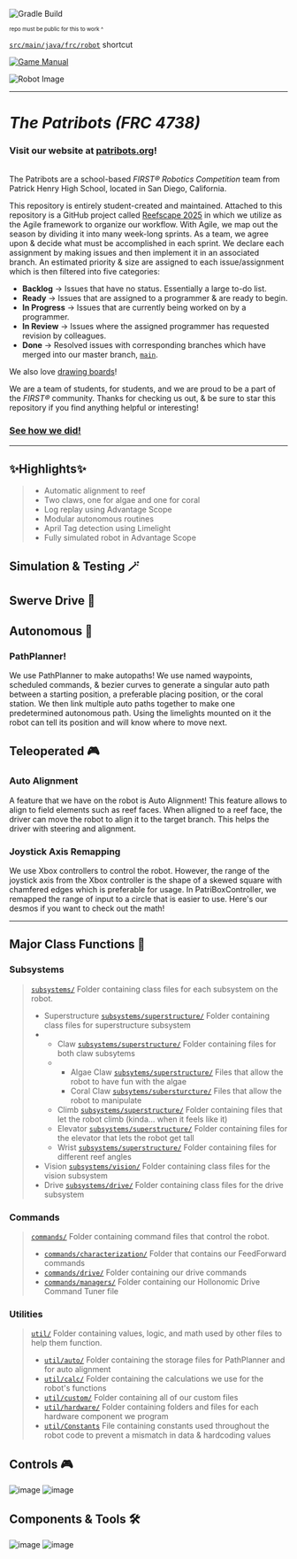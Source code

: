 


![Gradle Build](https://img.shields.io/github/actions/workflow/status/Patribots4738/Reefscape2025/gradle.yml?label=Gradle%20Build&logo=Gradle)

<sup><sup>repo must be public for this to work ^</sup></sup>

[`src/main/java/frc/robot`](src/main/java/frc/robot) shortcut

[![Game Manual](https://static.wixstatic.com/media/695840_853bc2abe81d42d3a57225beb3304874~mv2.jpg)](https://firstfrc.blob.core.windows.net/frc2025/Manual/2025GameManual.pdf)

![Robot Image](images/robot.gif)

____

# _**The Patribots (FRC 4738)**_
### Visit our website at [patribots.org](https://www.patribots.org)!

<br />The Patribots are a school-based _FIRST&reg; Robotics Competition_ team from Patrick Henry High School, located in San Diego, California. 


This repository is entirely student-created and maintained.
Attached to this repository is a GitHub project called [Reefscape 2025](<https://github.com/orgs/Patribots4738/projects/15>) in which we utilize as the Agile framework to organize our workflow. With Agile, we map out the season by dividing it into many week-long sprints. As a team, we agree upon & decide what must be accomplished in each sprint. We declare each assignment by making issues and then implement it in an associated branch. An estimated priority & size are assigned to each issue/assignment which is then filtered into five categories:
  - **Backlog** -> Issues that have no status. Essentially a large to-do list.
  - **Ready** -> Issues that are assigned to a programmer & are ready to begin.
  - **In Progress** -> Issues that are currently being worked on by a programmer.
  - **In Review** -> Issues where the assigned programmer has requested revision by colleagues.
  - **Done** -> Resolved issues with corresponding branches which have merged into our master branch, [`main`](https://github.com/Patribots4738/Crescendo2025/tree/main/src/main).

We also love [drawing boards](https://www.tldraw.com/v/YKJloESPqAyu62wxqEQ8U?v=1783,102,6548,3115&p=page)!
    
We are a team of students, for students, and we are proud to be a part of the _FIRST&reg;_ community.
Thanks for checking us out, & be sure to star this repository if you find anything helpful or interesting!

### [See how we did!](https://www.statbotics.io/team/4738)


____

## ✨Highlights✨

>	- Automatic alignment to reef
>	- Two claws, one for algae and one for coral
>	- Log replay using Advantage Scope
>	- Modular autonomous routines
>	- April Tag detection using Limelight
>	- Fully simulated robot in Advantage Scope

## Simulation & Testing 🪄

## Swerve Drive 🛞

## Autonomous 🤖
  ### PathPlanner!
  We use PathPlanner to make autopaths! We use named waypoints, scheduled commands, & bezier curves to generate a singular auto path between a starting position, a preferable placing position, or the coral station. We then link multiple auto paths together to make one predetermined autonomous path. Using the limelights mounted on it the robot can tell its position and will know where to move next.

## Teleoperated 🎮
  ### Auto Alignment
  A feature that we have on the robot is Auto Alignment! This feature allows to align to field elements such as reef faces. When alligned to a reef face, the driver can move the robot to align it to the target branch. This helps the driver with steering and alignment.

### Joystick Axis Remapping
  We use Xbox controllers to control the robot. However, the range of the joystick axis from the Xbox controller is the shape of a skewed square with chamfered edges which is preferable for usage. In PatriBoxController, we remapped the range of input to a circle that is easier to use. Here's our desmos if you want to check out the math!


______
## Major Class Functions 🤩

### Subsystems

> [`subsystems/`](src/main/java/frc/robot/subsystems) Folder containing class files for each subsystem on the robot.
> - Superstructure [`subsystems/superstructure/`](src/main/java/frc/robot/subsystems/superstructure) Folder containing class files for superstructure subsystem
> - - Claw [`subsystems/superstructure/`](scr/main/java/frc/robot/subsytems/superstructure/claw) Folder containing files for both claw subsytems
>   - - Algae Claw [`subsytems/superstructure/`](scr/main/java/frc/robot/subsytems/superstructure/claw/algae) Files that allow the robot to have fun with the algae
>     - Coral Claw [`subsytems/subersturcture/`](scr/main/java/frc/robot/subsytems/superstructure/claw/coral) Files that allow the robot to manipulate
>   - Climb [`subsystems/superstructure/`](scr/main/java/frc/robot/subsytems/superstructure/climb) Folder containing files that let the robot climb (kinda... when it feels like it)
>    - Elevator [`subsystems/superstructure/`](scr/main/java/frc/robot/subsytems/superstructure/elevator) Folder containing files for the elevator that lets the robot get tall
>    - Wrist [`subsystems/superstructure/`](scr/main/java/frc/robot/subsytems/superstructure/wrist) Folder containing files for different reef angles
> - Vision [`subsystems/vision/`](src/main/java/frc/robot/subsystems/vision) Folder containing class files for the vision subsystem
> - Drive [`subsystems/drive/`](src/main/java/frc/robot/subsystems/drive) Folder containing class files for the drive subsystem
>
> 
### Commands
> [`commands/`](src/main/java/frc/robot/commands) Folder containing command files that control the robot.
>   - [`commands/characterization/`](src/main/java/frc/robot/commands/characterization) Folder that contains our FeedForward commands
>   - [`commands/drive/`](src/main/java/frc/robot/commands/drive) Folder containing our drive commands
>   - [`commands/managers/`](src/main/java/frc/robot/commands/managers) Folder containing our Hollonomic Drive Command Tuner file

### Utilities
> [`util/`](src/main/java/frc/robot/util) Folder containing values, logic, and math used by other files to help them function.
> - [`util/auto/`](src/main/java/frc/robot/util/auto) Folder containing the storage files for PathPlanner and for auto alignment
> - [`util/calc/`](src/main/java/frc/robot/util/calc) Folder containing the calculations we use for the robot's functions
> - [`util/custom/`](src/main/java/frc/robot/util/custom) Folder containing all of our custom files
> - [`util/hardware/`](src/main/java/frc/robot/util/hardware) Folder containing folders and files for each hardware component we program
> - [`util/Constants`](src/main/java/frc/robot/util/Constants.java) File containing constants used throughout the robot code to prevent a mismatch in data & hardcoding values

## Controls 🎮
![image](https://github.com/user-attachments/assets/590642e6-7ad0-47f0-adc2-b79603a9b17d)
![image](https://github.com/user-attachments/assets/3db3ddbe-14d3-4eb4-9c93-6a3d28a0b647)


## Components & Tools 🛠️
![image](https://github.com/user-attachments/assets/73cc0088-d5e0-48d7-adc0-f5bda248e3e5)
![image](https://github.com/user-attachments/assets/a7313f5c-6d63-4da5-b680-fecf20fb1eaf)

